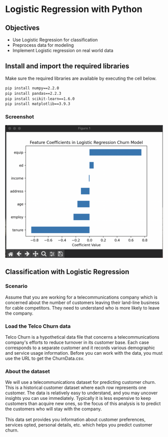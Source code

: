 # Logistic Regression with Python

## Objectives

* Use Logistic Regression for classification
* Preprocess data for modeling
* Implement Logistic regression on real world data

## Install and import the required libraries

Make sure the required libraries are available by executing the cell below.
```bash
pip install numpy==2.2.0
pip install pandas==2.2.3
pip install scikit-learn==1.6.0
pip install matplotlib==3.9.3
```

### Screenshot

![Model output screenshot](https://github.com/frozzel/Logistic-Regression-with-Python/blob/7c2185c2e1161f7d946e0dad108c1f13ee8d9e65/Screenshot%201.png)

## Classification with Logistic Regression

### Scenario
Assume that you are working for a telecommunications company which is concerned about the number of customers leaving their land-line business for cable competitors. They need to understand who is more likely to leave the company.

###  Load the Telco Churn data 
Telco Churn is a hypothetical data file that concerns a telecommunications company's efforts to reduce turnover in its customer base. Each case corresponds to a separate customer and it records various demographic and service usage information. Before you can work with the data, you must use the URL to get the ChurnData.csv.

### About the dataset
We will use a telecommunications dataset for predicting customer churn. This is a historical customer dataset where each row represents one customer. The data is relatively easy to understand, and you may uncover insights you can use immediately. Typically it is less expensive to keep customers than acquire new ones, so the focus of this analysis is to predict the customers who will stay with the company. 
<br><br>
This data set provides you information about customer preferences, services opted, personal details, etc. which helps you predict customer churn.

